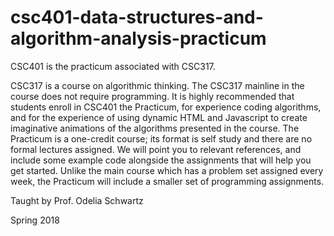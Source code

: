 # csc401-data-structures-and-algorithm-analysis-practicum
CSC401 is the practicum associated with CSC317.

CSC317 is a course on algorithmic thinking. The CSC317 mainline in the course does not require programming. It is highly recommended that students enroll in CSC401 the Practicum, for experience coding algorithms, and for the experience of using dynamic HTML and Javascript to create imaginative animations of the algorithms presented in the course. The Practicum is a one-credit course; its format is self study and there are no formal lectures assigned. We will point you to relevant references, and include some example code alongside the assignments that will help you get started. Unlike the main course which has a problem set assigned every week, the Practicum will include a smaller set of programming assignments. 

Taught by Prof. Odelia Schwartz

Spring 2018
